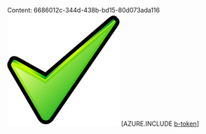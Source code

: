 Content: 6686012c-344d-438b-bd15-80d073ada116![image](8efb18ba-ae49-4743-b008-a2886f6c7407.png)
[AZURE.INCLUDE [b-token](9e5e2a66-cc8c-4a8f-8e57-1a82d5ffb1f1.md)]

